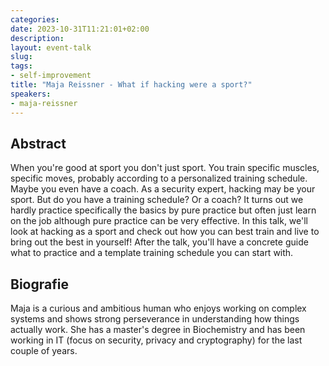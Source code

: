 ```yaml
---
categories:
date: 2023-10-31T11:21:01+02:00
description:
layout: event-talk
slug:
tags:
- self-improvement
title: "Maja Reissner - What if hacking were a sport?"
speakers:
- maja-reissner
---
```


## Abstract

When you're good at sport you don't just sport. You train specific muscles, specific moves, probably according to a personalized training schedule. Maybe you even have a coach. As a security expert, hacking may be your sport. But do you have a training schedule? Or a coach? It turns out we hardly practice specifically the basics by pure practice but often just learn on the job although pure practice can be very effective. In this talk, we'll look at hacking as a sport and check out how you can best train and live to bring out the best in yourself! After the talk, you'll have a concrete guide what to practice and a template training schedule you can start with.

## Biografie

Maja is a curious and ambitious human who enjoys working on complex systems and shows strong perseverance in understanding how things actually work. She has a master's degree in Biochemistry and has been working in IT (focus on security, privacy and cryptography) for the last couple of years.
